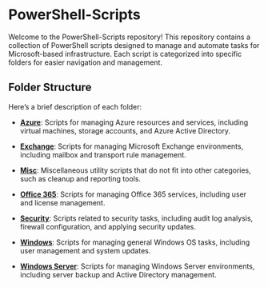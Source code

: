 # PowerShell-Scripts

Welcome to the PowerShell-Scripts repository! This repository contains a collection of PowerShell scripts designed to manage and automate tasks for Microsoft-based infrastructure. Each script is categorized into specific folders for easier navigation and management.

## Folder Structure

Here’s a brief description of each folder:

- **[Azure](./Azure/)**: Scripts for managing Azure resources and services, including virtual machines, storage accounts, and Azure Active Directory.
- **[Exchange](./Exchange/)**: Scripts for managing Microsoft Exchange environments, including mailbox and transport rule management.
- **[Misc](./Misc/)**: Miscellaneous utility scripts that do not fit into other categories, such as cleanup and reporting tools.
- **[Office 365](./Office365/)**: Scripts for managing Office 365 services, including user and license management.
- **[Security](./Security/)**: Scripts related to security tasks, including audit log analysis, firewall configuration, and applying security updates.

- **[Windows](./Windows/)**: Scripts for managing general Windows OS tasks, including user management and system updates.

- **[Windows Server](./Windows-Server/)**: Scripts for managing Windows Server environments, including server backup and Active Directory management.
